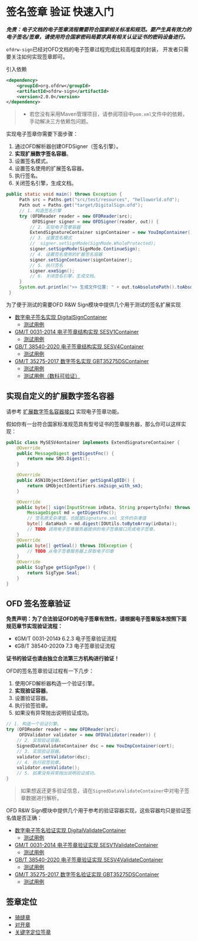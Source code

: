 # 签名签章 验证 快速入门

***免责：电子文档的电子签章流程需要符合国家相关标准和规范。要产生具有效力的电子签名/签章，请使用符合国家密码局要求具有相关认证证书的密码设备进行。***


`ofdrw-sign`已经对OFD文档的电子签章过程完成比较高程度的封装，
开发者只需要关注如何实现签章即可。

引入依赖
```xml
<dependency>
    <groupId>org.ofdrw</groupId>
    <artifactId>ofdrw-sign</artifactId>
    <version>2.0.0</version>
</dependency>
```

> - 若您没有采用Maven管理项目，请参阅项目中`pom.xml`文件中的依赖，手动解决三方依赖包问题。

实现电子签章你需要下面步骤：

1. 通过OFD解析器创建OFDSigner（签名引擎）。
2. **实现扩展数字签名容器**。
3. 设置签名模式。
4. 设置签名使用的扩展签名容器。
5. 执行签名。
6. 关闭签名引擎，生成文档。

```java
public static void main() throws Exception {
     Path src = Paths.get("src/test/resources", "helloworld.ofd");
     Path out = Paths.get("target/DigitalSign.ofd");
     // 1. 构造签名引擎
     try (OFDReader reader = new OFDReader(src);
          OFDSigner signer = new OFDSigner(reader, out)) {
         // 2. 实现电子签章容器
         ExtendSignatureContainer signContainer = new YouImpContainer();
         // 3. 设置签名模式
         //  signer.setSignMode(SignMode.WholeProtected);
         signer.setSignMode(SignMode.ContinueSign);
         // 4. 设置签名使用的扩展签名容器
         signer.setSignContainer(signContainer);
         // 5. 执行签名
         signer.exeSign();
         // 6. 关闭签名引擎，生成文档。
     }
     System.out.println(">> 生成文件位置: " + out.toAbsolutePath().toAbsolutePath());
 }
```

为了便于测试的需要OFD R&W Sign模块中提供几个用于测试的签名扩展实现

- [数字电子签名实现 DigitalSignContainer](../../src/main/java/org/ofdrw/sign/signContainer/DigitalSignContainer.java)
    - [测试用例](../../src/test/java/org/ofdrw/sign/signContainer/DigitalSignContainerTest.java)
- [GM/T 0031-2014 电子签章结构实现 SESV1Container](../../src/main/java/org/ofdrw/sign/signContainer/SESV1Container.java)
    - [测试用例](../../src/test/java/org/ofdrw/sign/signContainer/SESV1ContainerTest.java)
- [GB/T 38540-2020 电子签章结构实现 SESV4Container](../../src/main/java/org/ofdrw/sign/signContainer/SESV4Container.java)
    - [测试用例](../../src/test/java/org/ofdrw/sign/signContainer/SESV4ContainerTest.java)
- [GM/T 35275-2017 数字签名实现 GBT35275DSContainer](../../src/main/java/org/ofdrw/sign/signContainer/GBT35275DSContainer.java)
  - [测试用例](../../src/test/java/org/ofdrw/sign/signContainer/GBT35275DSContainerTest.java)
  - [测试用例（数科可验证）](../../src/test/java/org/ofdrw/sign/signContainer/GBT35275PKCS9DSContainerTest.java)

## 实现自定义的扩展数字签名容器

请参考 [扩展数字签名容器接口](../../src/main/java/org/ofdrw/sign/ExtendSignatureContainer.java) 实现电子签章功能。

假如你有一台符合国家标准规范具有型号证书的签章服务器，那么你可以这样实现：

```java
public class MySESV4ontainer implements ExtendSignatureContainer {
    @Override
    public MessageDigest getDigestFnc() {
        return new SM3.Digest();
    }

    @Override
    public ASN1ObjectIdentifier getSignAlgOID() {
        return GMObjectIdentifiers.sm2sign_with_sm3;
    }

    @Override
    public byte[] sign(InputStream inData, String propertyInfo) throws IOException, GeneralSecurityException {
        MessageDigest md = getDigestFnc();
        // 签名原文杂凑值，也就是Signature.xml 文件的杂凑值
        byte[] dataHash = md.digest(IOUtils.toByteArray(inData));
        // TODO 调用电子签章服务器提供的电子签章接口完成电子签章。
    }
    @Override
    public byte[] getSeal() throws IOException {
        // TODO 从电子签章服务器上获取电子印章
    }
    @Override
    public SigType getSignType() {
        return SigType.Seal;
    }
}
```

## OFD 签名签章验证


**免责声明：为了合法验证OFD的电子签章有效性，请根据电子签章版本按照下面规范章节实现验证流程：**

- 《GM/T 0031-2014》 6.2.3 电子签章验证流程
- 《GB/T 38540-2020》 7.3 电子签章验证流程

**证书的验证也请由独立合法第三方机构进行验证！**

OFD的签名签章验证过程有一下几步：

1. 使用OFD解析器构造一个验证引擎。
2. **实现验证容器**。
3. 设置验证容器。
4. 执行验签验章。
5. 如果没有异常抛出说明验证成功。

```java
// 1. 构造一个验证引擎。
try (OFDReader reader = new OFDReader(src);
     OFDValidator validator = new OFDValidator(reader)) {
    // 2. 实现验证容器。
    SignedDataValidateContainer dsc = new YouImpContainer(cert);
    // 3. 实现验证容器。
    validator.setValidator(dsc);
    // 4. 执行验签验章。
    validator.exeValidate();
    // 5. 如果没有异常抛出说明验证成功。
}
```

> 如果想返还更多验证信息，请在`SignedDataValidateContainer`中对电子签章数据进行解析。

OFD R&W Sign模块中提供几个用于参考的验证容器实现，这些容器均只是验证签名值是否正确：

- [数字电子签名验证实现 DigitalValidateContainer](../../src/main/java/org/ofdrw/sign/verify/container/DigitalValidateContainer.java)
    - [测试用例](../../src/test/java/org/ofdrw/sign/verify/container/DigitalValidateContainerTest.java)
- [GM/T 0031-2014 电子签章验证实现 SESV1ValidateContainer](../../src/main/java/org/ofdrw/sign/verify/container/SESV1ValidateContainer.java)
    - [测试用例](../../src/test/java/org/ofdrw/sign/verify/container/SESV1ValidateContainerTest.java)
- [GB/T 38540-2020 电子签章验证实现 SESV4ValidateContainer](../../src/main/java/org/ofdrw/sign/verify/container/SESV4ValidateContainer.java)
    - [测试用例](../../src/test/java/org/ofdrw/sign/verify/container/SESV4ValidateContainerTest.java)
- [GM/T 35275-2017 数字签名验证实现 GBT35275DSContainer](../../src/main/java/org/ofdrw/sign/verify/container/GBT35275ValidateContainer.java)
  - [测试用例](../../src/test/java/org/ofdrw/sign/verify/container/GBT35275ValidateContainerTest.java)

## 签章定位

- [骑缝章](../../src/test/java/org/ofdrw/sign/stamppos/RidingStampPosTest.java)
- [对开章](../../src/test/java/org/ofdrw/sign/stamppos/RidingStampPosTest.java)
- [关键字定位签章](../../src/test/java/org/ofdrw/sign/keyword/KeywordPosSignTest.java)

